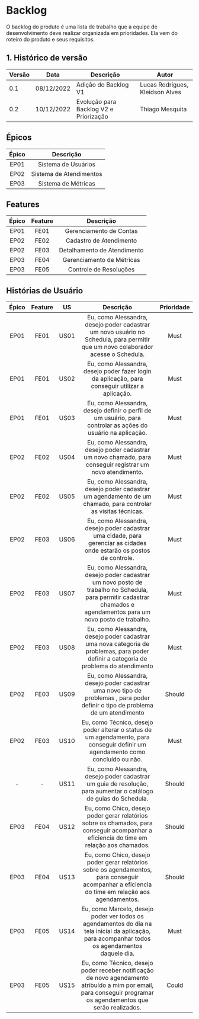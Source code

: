 
# Backlog
O backlog do produto é uma lista de trabalho que a equipe de desenvolvimento deve realizar organizada em prioridades. Ela vem do roteiro do produto e seus requisitos. 

## 1. Histórico de versão
| Versão | Data       | Descrição | Autor |
| ------ | ---------- | --------- | ------ |
| 0.1    | 08/12/2022 | Adição do Backlog V1 | Lucas Rodrigues, Kleidson Alves |
| 0.2    | 10/12/2022 | Evolução para Backlog V2 e Priorização | Thiago Mesquita |

## Épicos
| Épico | Descrição |
| :--------: | :--------: |
| EP01     | Sistema de Usuários |
| EP02     | Sistema de Atendimentos |
| EP03     | Sistema de Métricas |

## Features
| Épico | Feature | Descrição |
| :--------: | :--------: | :--------: |
| EP01     | FE01 | Gerenciamento de Contas |
| EP02     | FE02 | Cadastro de Atendimento |
| EP02     | FE03 | Detalhamento de Atendimento |
| EP03     | FE04 | Gerenciamento de Métricas |
| EP03     | FE05 | Controle de Resoluções  |

## Histórias de Usuário
| Épico | Feature | US | Descrição | Prioridade |
| :--------: | :--------: | :-------: | :--------: | :--------: |
| EP01     | FE01 | US01 | Eu, como Alessandra, desejo poder cadastrar um novo usuário no Schedula, para permitir que um novo colaborador acesse o Schedula. | Must |
| EP01     | FE01 | US02 | Eu, como Alessandra, desejo poder fazer login da aplicação, para conseguir utilizar a aplicação. | Must |
| EP01     | FE01 | US03 | Eu, como	Alessandra, desejo	definir o perfil de um usuário, para	controlar as ações do usuário na aplicação. | Must |
| EP02    | FE02 | US04 | Eu, como Alessandra, desejo poder cadastrar um novo chamado, para conseguir registrar um novo atendimento. | Must |
| EP02    | FE02 | US05 | Eu, como	Alessandra, desejo	poder cadastrar um agendamento de um chamado, para	controlar as visitas técnicas. | Must |
| EP02    | FE03 | US06 | Eu, como Alessandra, desejo poder cadastrar uma cidade, para gerenciar as cidades onde estarão os postos de controle. | Must |
| EP02    | FE03 | US07 | Eu, como Alessandra, desejo poder cadastrar um novo posto de trabalho no Schedula, para permitir cadastrar chamados e agendamentos para um novo posto de trabalho. | Must |
| EP02    | FE03 | US08 | Eu, como Alessandra, desejo poder cadastrar uma nova categoria de problemas, para poder definir a categoria de problema do atendimento | Must |
| EP02     | FE03 | US09 | Eu, como	Alessandra, desejo	poder cadastrar uma novo tipo de problemas	, para	poder definir o tipo de problema de um atendimento  | Should |
| EP02     | FE03 | US10 | Eu, como Técnico, desejo poder alterar o status de um agendamento, para conseguir definir um agendamento como concluído ou não. | Must |
| -     | - | US11 |  Eu, como Alessandra, desejo	poder cadastrar um guia de resolução, para	aumentar o catálogo de guias do Schedula.  | Should |
| EP03     | FE04 | US12 | Eu, como	Chico, desejo	poder gerar relatórios sobre os chamados, para conseguir acompanhar a eficiencia do time em relação aos chamados. | Should |
| EP03     | FE04 | US13 | Eu, como	Chico, desejo	poder gerar relatórios sobre os agendamentos, para conseguir acompanhar a eficiencia do time em relação aos agendamentos.  | Should |
| EP03     | FE05 | US14 | Eu, como Marcelo, desejo poder ver todos os agendamentos do dia na tela inicial da aplicação, para acompanhar todos os agendamentos daquele dia. | Must |
| EP03     | FE05 | US15 | Eu, como Técnico, desejo poder receber notificação de novo agendamento atribuído a mim por email, para conseguir programar os agendamentos que serão realizados. | Could |